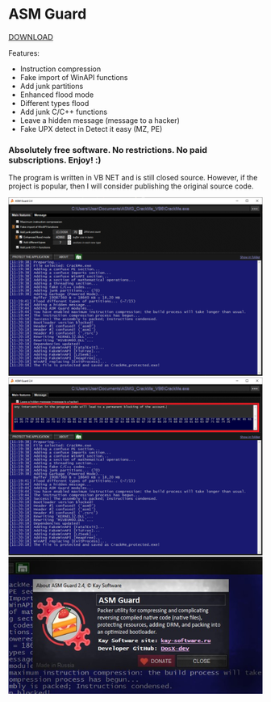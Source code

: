 # ASM Guard

<a href="https://github.com/DosX-dev/ASM-Guard/releases/tag/Latest" style="font-size: 15px;">DOWNLOAD</a>

Features:
 * Instruction compression
 * Fake import of WinAPI functions
 * Add junk partitions
 * Enhanced flood mode
 * Different types flood
 * Add junk C/C++ functions
 * Leave a hidden message (message to a hacker)
 * Fake UPX detect in Detect it easy (MZ, PE)
 
 ### Absolutely free software. No restrictions. No paid subscriptions. Enjoy! :)
The program is written in VB NET and is still closed source. However, if the project is popular, then I will consider publishing the original source code.

![Scr1](https://raw.githubusercontent.com/DosX-dev/ASM-Guard/main/scr1.jpg)
![Scr2](https://raw.githubusercontent.com/DosX-dev/ASM-Guard/main/scr2.jpg)
![Scr3](https://raw.githubusercontent.com/DosX-dev/ASM-Guard/main/scr3.jpg)
